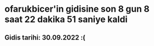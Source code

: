 # ofarukbicer'in gidisine son 8 gun 8 saat 22 dakika 51 saniye kaldi

## Gidis tarihi: 30.09.2022 :(
